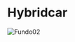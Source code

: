 # Hybridcar

![Fundo02](https://user-images.githubusercontent.com/100243229/155237114-cfc91b9c-bc08-451d-aefe-61f890955c2d.jpg)

